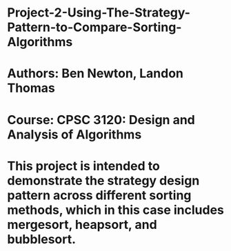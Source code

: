# Project-2-Using-The-Strategy-Pattern-to-Compare-Sorting-Algorithms

# Authors: Ben Newton, Landon Thomas

# Course: CPSC 3120: Design and Analysis of Algorithms

# This project is intended to demonstrate the strategy design pattern across different sorting methods, which in this case includes mergesort, heapsort, and bubblesort.
